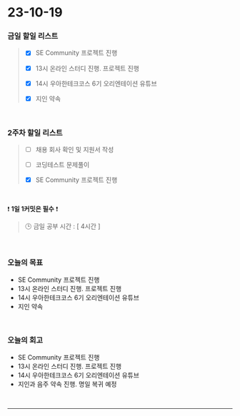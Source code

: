 # 23-10-19
### 금일 할일 리스트
> - [x]  SE Community 프로젝트 진행
>
> - [x]  13시 온라인 스터디 진행. 프로젝트 진행
>
> - [x]  14시 우아한테크코스 6기 오리엔테이션 유튜브
>
> - [x]  지인 약속



<br/>

### 2주차 할일 리스트  
> - [ ]  채용 회사 확인 및 지원서 작성
>
> - [ ]  코딩테스트 문제풀이
>
> - [x]  SE Community 프로젝트 진행

<br/>

❗ **1일 1커밋은 필수** ❗
> 🕒 금일 공부 시간 : [ 4시간 ]
  
<br/>

### 오늘의 목표
- SE Community 프로젝트 진행
- 13시 온라인 스터디 진행. 프로젝트 진행
- 14시 우아한테크코스 6기 오리엔테이션 유튜브
- 지인 약속

<br>

### 오늘의 회고
- SE Community 프로젝트 진행
- 13시 온라인 스터디 진행. 프로젝트 진행
- 14시 우아한테크코스 6기 오리엔테이션 유튜브
- 지인과 음주 약속 진행. 명일 복귀 예정


<br/>

------------  
